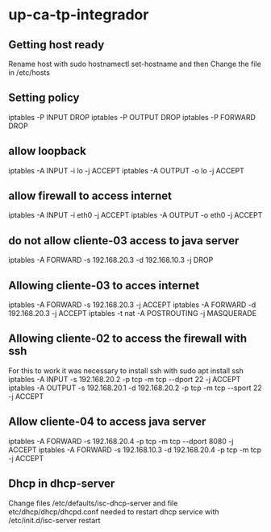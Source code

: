 # up-ca-tp-integrador

## Getting host ready
Rename host with sudo hostnamectl set-hostname <name> and then
Change the file in /etc/hosts

## Setting policy
iptables -P INPUT DROP
iptables -P OUTPUT DROP
iptables -P FORWARD DROP

## allow loopback
iptables -A INPUT -i lo -j ACCEPT
iptables -A OUTPUT -o lo -j ACCEPT

## allow firewall to access internet
iptables -A INPUT -i eth0 -j ACCEPT
iptables -A OUTPUT -o eth0 -j ACCEPT


## do not allow cliente-03 access to java server
iptables -A FORWARD -s 192.168.20.3 -d 192.168.10.3  -j DROP

## Allowing cliente-03 to acces internet
iptables -A FORWARD -s 192.168.20.3 -j ACCEPT
iptables -A FORWARD -d 192.168.20.3 -j ACCEPT
iptables -t nat -A POSTROUTING -j MASQUERADE


## Allowing cliente-02 to access the firewall with ssh
For this to work it was necessary to install ssh with sudo apt install ssh
iptables -A INPUT -s 192.168.20.2 -p tcp -m tcp  --dport 22 -j ACCEPT
iptables -A OUTPUT -s 192.168.20.1 -d 192.168.20.2 -p tcp -m tcp --sport 22 -j ACCEPT

## Allow cliente-04 to access java server
iptables -A FORWARD -s 192.168.20.4 -p tcp -m tcp  --dport 8080 -j ACCEPT
iptables -A FORWARD -s 192.168.10.3 -d 192.168.20.4 -p tcp -m tcp  -j ACCEPT

## Dhcp in dhcp-server
Change files /etc/defaults/isc-dhcp-server
and file etc/dhcp/dhcp/dhcpd.conf
needed to restart dhcp service with 
/etc/init.d/isc-server restart


